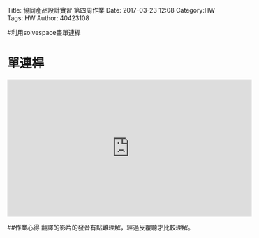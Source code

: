 Title: 協同產品設計實習 第四周作業
Date: 2017-03-23 12:08
Category:HW
Tags: HW
Author: 40423108 



<!-- PELICAN_END_SUMMARY -->


#利用solvespace畫單連桿

# 單連桿

<iframe width="560" height="315" src="https://www.youtube.com/embed/myn0edK_wAY" frameborder="0" allowfullscreen></iframe>



##作業心得
翻譯的影片的發音有點難理解，經過反覆聽才比較理解。

